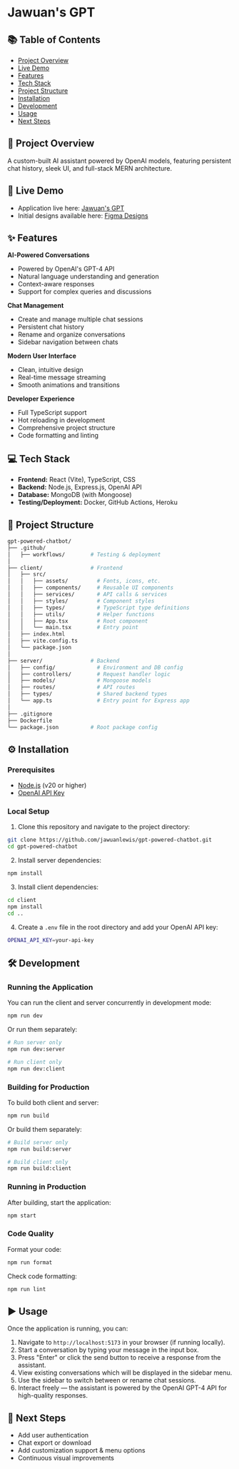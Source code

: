 # Jawuan's GPT

## 📚 Table of Contents

- [Project Overview](#-project-overview)
- [Live Demo](#-live-demo)
- [Features](#-features)
- [Tech Stack](#-tech-stack)
- [Project Structure](#-project-structure)
- [Installation](#%EF%B8%8F-installation)
- [Development](#%EF%B8%8F-development)
- [Usage](#%EF%B8%8F-usage)
- [Next Steps](#-next-steps)

## 🧠 Project Overview

A custom-built AI assistant powered by OpenAI models, featuring persistent chat history, sleek UI, and full-stack MERN architecture.

## 🚀 Live Demo

- Application live here: [Jawuan's GPT](https://gpt.jawuanlewis.dev)
- Initial designs available here: [Figma Designs](https://www.figma.com/design/7L2M9WD2Lmsjke14rtwscX/Chatbot?node-id=0-1&t=gsJwMsjE6Q6RSxH0-1)

## ✨ Features

**AI-Powered Conversations**

- Powered by OpenAI's GPT-4 API
- Natural language understanding and generation
- Context-aware responses
- Support for complex queries and discussions

**Chat Management**

- Create and manage multiple chat sessions
- Persistent chat history
- Rename and organize conversations
- Sidebar navigation between chats

**Modern User Interface**

- Clean, intuitive design
- Real-time message streaming
- Smooth animations and transitions

**Developer Experience**

- Full TypeScript support
- Hot reloading in development
- Comprehensive project structure
- Code formatting and linting

## 💻 Tech Stack

- **Frontend:** React (Vite), TypeScript, CSS
- **Backend:** Node.js, Express.js, OpenAI API
- **Database:** MongoDB (with Mongoose)
- **Testing/Deployment:** Docker, GitHub Actions, Heroku

## 📁 Project Structure

```bash
gpt-powered-chatbot/
├── .github/
│   ├── workflows/        # Testing & deployment
│
├── client/               # Frontend
│   ├── src/
│   │   ├── assets/         # Fonts, icons, etc.
│   │   ├── components/     # Reusable UI components
│   │   ├── services/       # API calls & services
│   │   ├── styles/         # Component styles
│   │   ├── types/          # TypeScript type definitions
│   │   ├── utils/          # Helper functions
│   │   ├── App.tsx         # Root component
│   │   └── main.tsx        # Entry point
│   ├── index.html
│   ├── vite.config.ts
│   └── package.json
│
├── server/               # Backend
│   ├── config/             # Environment and DB config
│   ├── controllers/        # Request handler logic
│   ├── models/             # Mongoose models
│   ├── routes/             # API routes
│   ├── types/              # Shared backend types
│   └── app.ts              # Entry point for Express app
│
├── .gitignore
├── Dockerfile
└── package.json          # Root package config
```

## ⚙️ Installation

### Prerequisites

- [Node.js](https://nodejs.org/en/download) (v20 or higher)
- [OpenAI API Key](https://platform.openai.com/docs/quickstart)

### Local Setup

1. Clone this repository and navigate to the project directory:

```bash
git clone https://github.com/jawuanlewis/gpt-powered-chatbot.git
cd gpt-powered-chatbot
```

2. Install server dependencies:

```bash
npm install
```

3. Install client dependencies:

```bash
cd client
npm install
cd ..
```

4. Create a `.env` file in the root directory and add your OpenAI API key:

```bash
OPENAI_API_KEY=your-api-key
```

## 🛠️ Development

### Running the Application

You can run the client and server concurrently in development mode:

```bash
npm run dev
```

Or run them separately:

```bash
# Run server only
npm run dev:server

# Run client only
npm run dev:client
```

### Building for Production

To build both client and server:

```bash
npm run build
```

Or build them separately:

```bash
# Build server only
npm run build:server

# Build client only
npm run build:client
```

### Running in Production

After building, start the application:

```bash
npm start
```

### Code Quality

Format your code:

```bash
npm run format
```

Check code formatting:

```bash
npm run lint
```

## ▶️ Usage

Once the application is running, you can:

1. Navigate to `http://localhost:5173` in your browser (if running locally).
2. Start a conversation by typing your message in the input box.
3. Press "Enter" or click the send button to receive a response from the assistant.
4. View existing conversations which will be displayed in the sidebar menu.
5. Use the sidebar to switch between or rename chat sessions.
6. Interact freely — the assistant is powered by the OpenAI GPT-4 API for high-quality responses.

## 🔮 Next Steps

- Add user authentication
- Chat export or download
- Add customization support & menu options
- Continuous visual improvements
